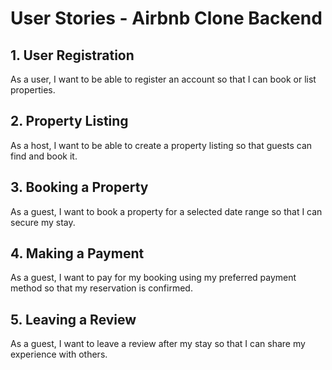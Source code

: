 # User Stories - Airbnb Clone Backend

## 1. User Registration
As a user, I want to be able to register an account so that I can book or list properties.

## 2. Property Listing
As a host, I want to be able to create a property listing so that guests can find and book it.

## 3. Booking a Property
As a guest, I want to book a property for a selected date range so that I can secure my stay.

## 4. Making a Payment
As a guest, I want to pay for my booking using my preferred payment method so that my reservation is confirmed.

## 5. Leaving a Review
As a guest, I want to leave a review after my stay so that I can share my experience with others.

